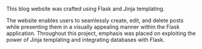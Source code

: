 This blog website was crafted using Flask and Jinja templating.

The website enables users to seamlessly create, edit, and delete posts while presenting them in a visually appealing manner within the Flask application. Throughout this project, emphasis was placed on exploiting the power of Jinja templating and integrating databases with Flask.
